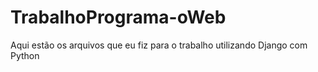 # TrabalhoPrograma-oWeb
Aqui estão os arquivos que eu fiz para o trabalho utilizando Django  com Python

